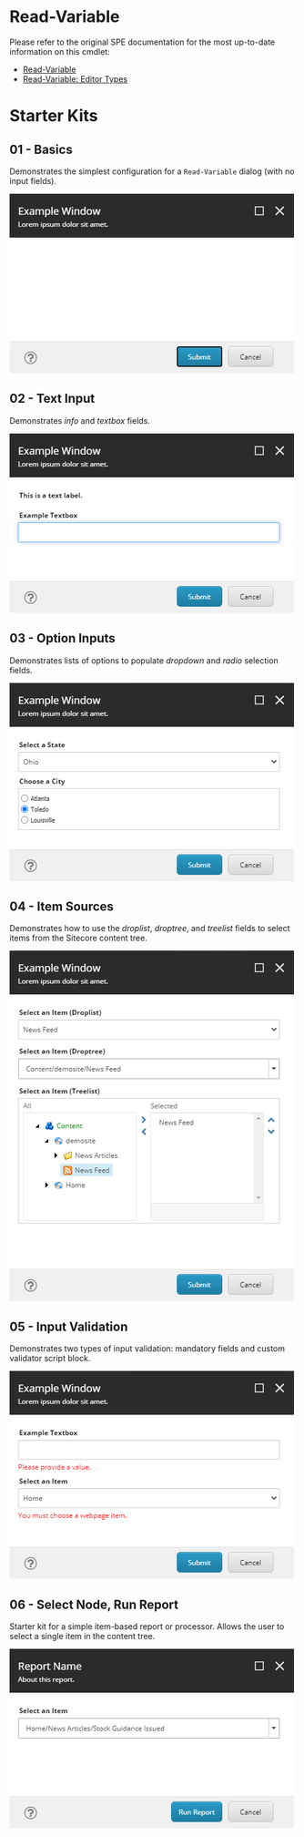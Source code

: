 # Read-Variable

Please refer to the original SPE documentation for the most up-to-date information on this cmdlet:

* [Read-Variable](https://doc.sitecorepowershell.com/appendix/common/read-variable)
* [Read-Variable: Editor Types](https://doc.sitecorepowershell.com/interfaces/interactive-dialogs#variable-settings)

# Starter Kits

## 01 - Basics

Demonstrates the simplest configuration for a `Read-Variable` dialog (with no input fields).

![01 - Read-Variable - Basics](../../../Images/InteractiveDialogs/Read-Variable/01-Basics.png)

## 02 - Text Input

Demonstrates _info_ and _textbox_ fields.

![02 - Read-Variable - Text Input](../../../Images/InteractiveDialogs/Read-Variable/02-TextInput.png)

## 03 - Option Inputs

Demonstrates lists of options to populate _dropdown_ and _radio_ selection fields.

![03 - Read-Variable - Option Inputs](../../../Images/InteractiveDialogs/Read-Variable/03-OptionInputs.png)

## 04 - Item Sources

Demonstrates how to use the _droplist_, _droptree_, and _treelist_ fields to select items from the Sitecore content tree.

![04 - Read-Variable - Item Sources](../../../Images/InteractiveDialogs/Read-Variable/04-ItemSources.png)

## 05 - Input Validation

Demonstrates two types of input validation: mandatory fields and custom validator script block.

![05 - Read-Variable - Validation](../../../Images/InteractiveDialogs/Read-Variable/05-Validation.png)

## 06 - Select Node, Run Report

Starter kit for a simple item-based report or processor. Allows the user to select a single item in the content tree.

![06 - Read-Variable - Select Node, Run Report](../../../Images/InteractiveDialogs/Read-Variable/06-SelectNode-RunReport.png)